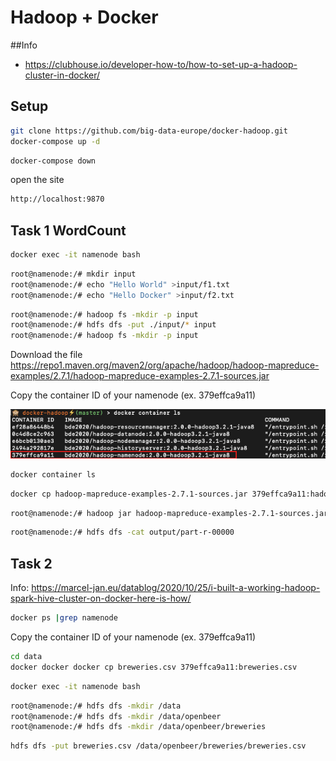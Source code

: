 # Hadoop + Docker

##Info
- https://clubhouse.io/developer-how-to/how-to-set-up-a-hadoop-cluster-in-docker/


## Setup
```bash
git clone https://github.com/big-data-europe/docker-hadoop.git
docker-compose up -d
```

```bash
docker-compose down
```


open the site
```bash
http://localhost:9870
```

## Task 1 WordCount

```bash
docker exec -it namenode bash
```

```bash
root@namenode:/# mkdir input
root@namenode:/# echo "Hello World" >input/f1.txt
root@namenode:/# echo "Hello Docker" >input/f2.txt
```

```bash
root@namenode:/# hadoop fs -mkdir -p input
root@namenode:/# hdfs dfs -put ./input/* input
root@namenode:/# hadoop fs -mkdir -p input
```

Download the file
https://repo1.maven.org/maven2/org/apache/hadoop/hadoop-mapreduce-examples/2.7.1/hadoop-mapreduce-examples-2.7.1-sources.jar

Copy the container ID of your namenode (ex. 379effca9a11)

![GitHub Logo](/images/namenode_container.png)


```bash
docker container ls
```

```bash
docker cp hadoop-mapreduce-examples-2.7.1-sources.jar 379effca9a11:hadoop-mapreduce-examples-2.7.1-sources.jar
```

```bash
root@namenode:/# hadoop jar hadoop-mapreduce-examples-2.7.1-sources.jar org.apache.hadoop.examples.WordCount input output
```

```bash
root@namenode:/# hdfs dfs -cat output/part-r-00000
```


## Task 2
Info: https://marcel-jan.eu/datablog/2020/10/25/i-built-a-working-hadoop-spark-hive-cluster-on-docker-here-is-how/

```bash
docker ps |grep namenode
```

Copy the container ID of your namenode (ex. 379effca9a11)

```bash
cd data
docker docker docker cp breweries.csv 379effca9a11:breweries.csv
```

```bash
docker exec -it namenode bash
```

```bash
root@namenode:/# hdfs dfs -mkdir /data
root@namenode:/# hdfs dfs -mkdir /data/openbeer
root@namenode:/# hdfs dfs -mkdir /data/openbeer/breweries
```

```bash
hdfs dfs -put breweries.csv /data/openbeer/breweries/breweries.csv
```

